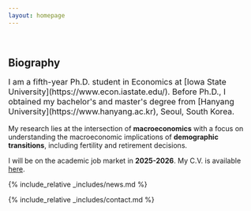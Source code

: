```yaml
---
layout: homepage
---
```


<h1 id="about-me"></h1>

<h2 style="margin: 60px 0px 10px;">Biography</h2>

<p style="font-size:1.15em;">
I am a fifth-year Ph.D. student in Economics at [Iowa State University](https://www.econ.iastate.edu/). Before Ph.D., I obtained my bachelor's and master's degree from [Hanyang University](https://www.hanyang.ac.kr), Seoul, South Korea. 

My research lies at the intersection of **macroeconomics** with a focus on understanding the macroeconomic implications of **demographic transitions**, including fertility and retirement decisions. 

I will be on the academic job market in **2025-2026**. My C.V. is available [here](assets/files/HongSeok_CV_Latest.pdf).
</p>
<!-- 
<strong style="color:#e74d3c; font-weight:600"><strong style="color:#e74d3c; font-weight:600">I am currently on the 2023-2024 academic job market, looking for faculty positions in CS, CSE, ECE, IEOR, etc., related to Artificial Intelligence, Computer Vision, and Machine Learning. Please feel free to contact me if you are interested. I am also happy to give talks on my research in related seminars.</strong></strong> -->

{% include_relative _includes/news.md %}


{% include_relative _includes/contact.md %}

